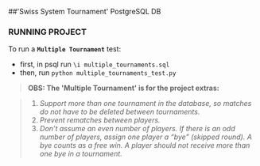 ##'Swiss System Tournament' PostgreSQL DB

### RUNNING PROJECT

To run a **`Multiple Tournament`** test:
- first, in psql run `\i multiple_tournaments.sql`
- then, run `python multiple_tournaments_test.py`

>**OBS: The 'Multiple Tournament' is for the project extras:**

>1. *Support more than one tournament in the database, so matches do not have to be deleted between tournaments.*
>2. *Prevent rematches between players.*
>3. *Don’t assume an even number of players. If there is an odd number of players, assign one player a “bye” (skipped round). A bye counts as a free win. A player should not receive more than one bye in a tournament.*